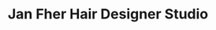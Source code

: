 ---
title: "Jan Fher Hair Designer Studio"
url: /mesquite/jan-fher-hair-designer-studio/
shop: Friseur
---